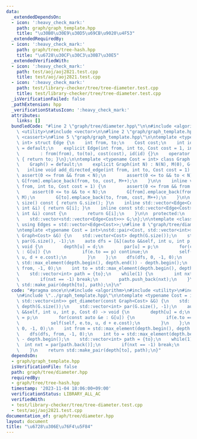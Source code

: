 ```yaml
---
data:
  _extendedDependsOn:
  - icon: ':heavy_check_mark:'
    path: graph/graph_template.hpp
    title: "\u30B0\u30E9\u30D5\u69CB\u9020\u4F53"
  _extendedRequiredBy:
  - icon: ':heavy_check_mark:'
    path: graph/tree/tree-hash.hpp
    title: "\u6728\u30CF\u30C3\u30B7\u30E5"
  _extendedVerifiedWith:
  - icon: ':heavy_check_mark:'
    path: test/aoj/aoj2821.test.cpp
    title: test/aoj/aoj2821.test.cpp
  - icon: ':heavy_check_mark:'
    path: test/library-checker/tree/tree-diameter.test.cpp
    title: test/library-checker/tree/tree-diameter.test.cpp
  _isVerificationFailed: false
  _pathExtension: hpp
  _verificationStatusIcon: ':heavy_check_mark:'
  attributes:
    links: []
  bundledCode: "#line 2 \"graph/tree/diameter.hpp\"\n\n#include <algorithm>\n#include\
    \ <utility>\n#include <vector>\n\n#line 2 \"graph/graph_template.hpp\"\n\n#include\
    \ <cassert>\n#line 5 \"graph/graph_template.hpp\"\n\ntemplate <typename Cost =\
    \ int> struct Edge {\n    int from, to;\n    Cost cost;\n    int id;\n    Edge()\
    \ = default;\n    explicit Edge(int from, int to, Cost cost = 1, int id = -1)\n\
    \        : from(from), to(to), cost(cost), id(id) {}\n    operator int() const\
    \ { return to; }\n};\n\ntemplate <typename Cost = int> class Graph {\n  public:\n\
    \    Graph() = default;\n    explicit Graph(int N) : N(N), M(0), G(N) {}\n\n \
    \   inline void add_directed_edge(int from, int to, Cost cost = 1) {\n       \
    \ assert(0 <= from && from < N);\n        assert(0 <= to && to < N);\n       \
    \ G[from].emplace_back(from, to, cost, M++);\n    }\n\n    inline void add_undirected_edge(int\
    \ from, int to, Cost cost = 1) {\n        assert(0 <= from && from < N);\n   \
    \     assert(0 <= to && to < N);\n        G[from].emplace_back(from, to, cost,\
    \ M);\n        G[to].emplace_back(to, from, cost, M++);\n    }\n\n    inline size_t\
    \ size() const { return G.size(); }\n    inline std::vector<Edge<Cost>> &operator[](const\
    \ int &i) { return G[i]; }\n    inline const std::vector<Edge<Cost>> &operator[](const\
    \ int &i) const {\n        return G[i];\n    }\n\n  protected:\n    int N, M;\n\
    \    std::vector<std::vector<Edge<Cost>>> G;\n};\n\ntemplate <class Cost = int>\
    \ using Edges = std::vector<Edge<Cost>>;\n#line 8 \"graph/tree/diameter.hpp\"\n\
    \ntemplate <typename Cost = int>\nstd::pair<Cost, std::vector<int>> get_diameter(const\
    \ Graph<Cost> &G) {\n    std::vector<Cost> depth(G.size());\n    std::vector<int>\
    \ par(G.size(), -1);\n    auto dfs = [&](auto &&self, int u, int p, Cost d) ->\
    \ void {\n        depth[u] = d;\n        par[u] = p;\n        for(const auto &e\
    \ : G[u]) {\n            if(e.to == p) continue;\n            self(self, e.to,\
    \ u, d + e.cost);\n        }\n    };\n    dfs(dfs, 0, -1, 0);\n    int from =\
    \ std::max_element(depth.begin(), depth.end()) - depth.begin();\n    dfs(dfs,\
    \ from, -1, 0);\n    int to = std::max_element(depth.begin(), depth.end()) - depth.begin();\n\
    \    std::vector<int> path = {to};\n    while(1) {\n        int nxt = par[path.back()];\n\
    \        if(nxt == -1) break;\n        path.push_back(nxt);\n    }\n    return\
    \ std::make_pair(depth[to], path);\n}\n"
  code: "#pragma once\n\n#include <algorithm>\n#include <utility>\n#include <vector>\n\
    \n#include \"../graph_template.hpp\"\n\ntemplate <typename Cost = int>\nstd::pair<Cost,\
    \ std::vector<int>> get_diameter(const Graph<Cost> &G) {\n    std::vector<Cost>\
    \ depth(G.size());\n    std::vector<int> par(G.size(), -1);\n    auto dfs = [&](auto\
    \ &&self, int u, int p, Cost d) -> void {\n        depth[u] = d;\n        par[u]\
    \ = p;\n        for(const auto &e : G[u]) {\n            if(e.to == p) continue;\n\
    \            self(self, e.to, u, d + e.cost);\n        }\n    };\n    dfs(dfs,\
    \ 0, -1, 0);\n    int from = std::max_element(depth.begin(), depth.end()) - depth.begin();\n\
    \    dfs(dfs, from, -1, 0);\n    int to = std::max_element(depth.begin(), depth.end())\
    \ - depth.begin();\n    std::vector<int> path = {to};\n    while(1) {\n      \
    \  int nxt = par[path.back()];\n        if(nxt == -1) break;\n        path.push_back(nxt);\n\
    \    }\n    return std::make_pair(depth[to], path);\n}"
  dependsOn:
  - graph/graph_template.hpp
  isVerificationFile: false
  path: graph/tree/diameter.hpp
  requiredBy:
  - graph/tree/tree-hash.hpp
  timestamp: '2023-11-04 18:06:00+09:00'
  verificationStatus: LIBRARY_ALL_AC
  verifiedWith:
  - test/library-checker/tree/tree-diameter.test.cpp
  - test/aoj/aoj2821.test.cpp
documentation_of: graph/tree/diameter.hpp
layout: document
title: "\u6728\u306E\u76F4\u5F84"
---
```


